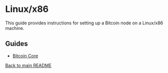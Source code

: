 # Linux/x86

This guide provides instructions for setting up a Bitcoin node on a Linux/x86 machine.

## Guides

* [Bitcoin Core](./bitcoind.md)

[Back to main README](../README.md)
